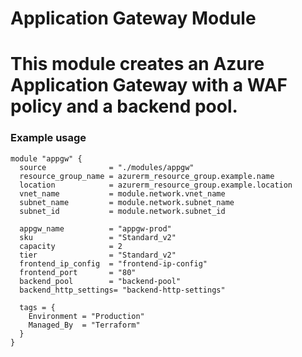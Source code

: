 # Application Gateway Module

# This module creates an Azure Application Gateway with a WAF policy and a backend pool.

### Example usage
```hcl
module "appgw" {
  source              = "./modules/appgw"
  resource_group_name = azurerm_resource_group.example.name
  location            = azurerm_resource_group.example.location
  vnet_name           = module.network.vnet_name
  subnet_name         = module.network.subnet_name
  subnet_id           = module.network.subnet_id

  appgw_name          = "appgw-prod"
  sku                 = "Standard_v2"
  capacity            = 2
  tier                = "Standard_v2"
  frontend_ip_config  = "frontend-ip-config"
  frontend_port       = "80"
  backend_pool        = "backend-pool"
  backend_http_settings= "backend-http-settings"

  tags = {
    Environment = "Production"
    Managed_By  = "Terraform"
  }
}
```

